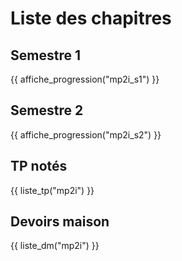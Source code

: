 
# Liste des chapitres

## Semestre 1
{{ affiche_progression("mp2i_s1") }} 

## Semestre 2

{{ affiche_progression("mp2i_s2") }}

## TP notés

{{ liste_tp("mp2i") }}

## Devoirs maison

{{ liste_dm("mp2i") }}
